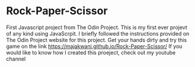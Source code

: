 # Rock-Paper-Scissor
First Javascript project from The Odin Project.
This is my first ever projevt of any kind using JavaScrpit. 
I briefly followed the instructions provided on The Odin Project website for this project.
Get your hands dirty and try this game on the link https://majakwani.github.io/Rock-Paper-Scissor/
If you would like to know how I created this proeject, check out my youtube channel 
